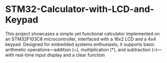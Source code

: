 # STM32-Calculator-with-LCD-and-Keypad
This project showcases a simple yet functional calculator implemented on an STM32F103C8 microcontroller, interfaced with a 16x2 LCD and a 4x4 keypad. Designed for embedded systems enthusiasts, it supports basic arithmetic operations—addition (+), multiplication (*), and subtraction (–)—with real-time input display and a clear function
